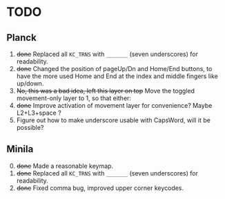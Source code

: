 # TODO

## Planck
1. <s>done</s> Replaced all `KC_TRNS` with `_______` (seven underscores) for readability.
2. <s>done</s> Changed the position of pageUp/Dn and Home/End buttons, to have the more used Home and End at the index and middle fingers like up/down.
3. <s>No, this was a bad idea, left this layer on top</s> Move the toggled movement-only layer to 1, so that either:
4. <s>done</s> Improve activation of movement layer for convenience? Maybe L2+L3+space ?
4. Figure out how to make underscore usable with CapsWord, will it be possible?

## Minila
0. <s>done</s> Made a reasonable keymap.
1. <s>done</s> Replaced all `KC_TRNS` with `_______` (seven underscores) for readability.
2. <s>done</s> Fixed comma bug, improved upper corner keycodes.
